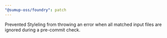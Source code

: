 ```yaml
---
"@sumup-oss/foundry": patch
---
```


Prevented Styleling from throwing an error when all matched input files are ignored during a pre-commit check.
